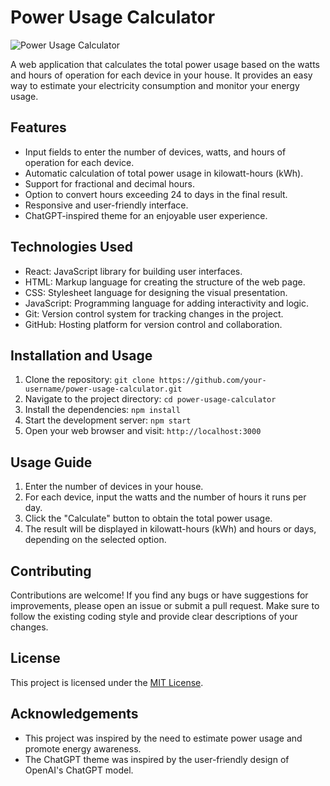 # Power Usage Calculator

![Power Usage Calculator](https://example.com/screenshot.png)

A web application that calculates the total power usage based on the watts and hours of operation for each device in your house. It provides an easy way to estimate your electricity consumption and monitor your energy usage.

## Features

- Input fields to enter the number of devices, watts, and hours of operation for each device.
- Automatic calculation of total power usage in kilowatt-hours (kWh).
- Support for fractional and decimal hours.
- Option to convert hours exceeding 24 to days in the final result.
- Responsive and user-friendly interface.
- ChatGPT-inspired theme for an enjoyable user experience.

## Technologies Used

- React: JavaScript library for building user interfaces.
- HTML: Markup language for creating the structure of the web page.
- CSS: Stylesheet language for designing the visual presentation.
- JavaScript: Programming language for adding interactivity and logic.
- Git: Version control system for tracking changes in the project.
- GitHub: Hosting platform for version control and collaboration.

## Installation and Usage

1. Clone the repository: `git clone https://github.com/your-username/power-usage-calculator.git`
2. Navigate to the project directory: `cd power-usage-calculator`
3. Install the dependencies: `npm install`
4. Start the development server: `npm start`
5. Open your web browser and visit: `http://localhost:3000`

## Usage Guide

1. Enter the number of devices in your house.
2. For each device, input the watts and the number of hours it runs per day.
3. Click the "Calculate" button to obtain the total power usage.
4. The result will be displayed in kilowatt-hours (kWh) and hours or days, depending on the selected option.

## Contributing

Contributions are welcome! If you find any bugs or have suggestions for improvements, please open an issue or submit a pull request. Make sure to follow the existing coding style and provide clear descriptions of your changes.

## License

This project is licensed under the [MIT License](LICENSE).

## Acknowledgements

- This project was inspired by the need to estimate power usage and promote energy awareness.
- The ChatGPT theme was inspired by the user-friendly design of OpenAI's ChatGPT model.



